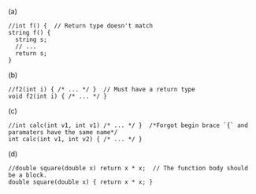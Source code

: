 (a)

    //int f() {  // Return type doesn't match
    string f() {
      string s;
      // ...
      return s;
    }

(b)

    //f2(int i) { /* ... */ }  // Must have a return type
    void f2(int i) { /* ... */ }

(c)

    //int calc(int v1, int v1) /* ... */ }  /*Forgot begin brace `{` and paramaters have the same name*/
    int calc(int v1, int v2) { /* ... */ }

(d)

    //double square(double x) return x * x;  // The function body should be a block.
    double square(double x) { return x * x; }


